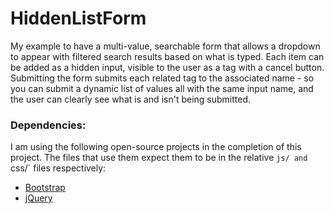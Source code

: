 # HiddenListForm
My example to have a multi-value, searchable form that allows a dropdown to appear with filtered 
search results based on what is typed.  Each item can be added as a hidden input, visible to the
user as a tag with a cancel button.  Submitting the form submits each related tag to the associated
name - so you can submit a dynamic list of values all with the same input name, and the user can
clearly see what is and isn't being submitted.

### Dependencies:
I am using the following open-source projects in the completion of this project.  The files that 
use them expect them to be in the relative `js/ and `css/` files respectively:
* [Bootstrap](http://getbootstrap.com/)
* [jQuery](https://jquery.com/)
